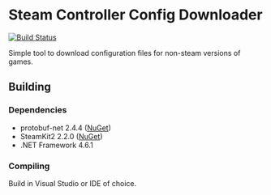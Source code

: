 # Steam Controller Config Downloader

[![Build Status](https://travis-ci.com/gryffyn/SCConfigDownloader.svg?branch=master)](https://travis-ci.com/gryffyn/SCConfigDownloader)

Simple tool to download configuration files for non-steam versions of games.

## Building
### Dependencies
  - protobuf-net 2.4.4 ([NuGet](http://nuget.org/packages/protobuf-net))
  - SteamKit2 2.2.0 ([NuGet](http://nuget.org/packages/SteamKit2))
  - .NET Framework 4.6.1

### Compiling
Build in Visual Studio or IDE of choice.
